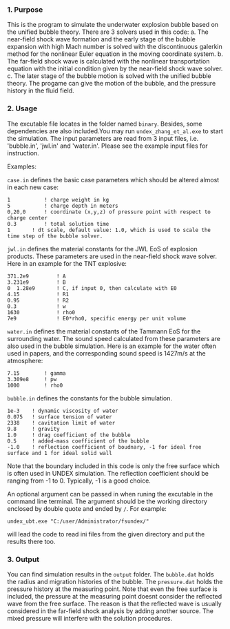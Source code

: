 ### 1. Purpose
This is the program to simulate the underwater explosion bubble based on the unified bubble theory. There are 3 solvers used in this code:
a. The near-field shock wave formation and the early stage of the bubble expansion with high Mach number is solved with the discontinuous galerkin method for the nonlinear Euler equation in the moving coordinate system.
b. The far-field shock wave is calculated with the nonlinear transportation equation with the initial condition given by the near-field shock wave solver.
c. The later stage of the bubble motion is solved with the unified bubble theory. The progame can give the motion of the bubble, and the pressure history in the fluid field.

### 2. Usage
The excutable file locates in the folder named `binary`. Besides, some dependencies are also included.You may run `undex_zhang_et_al.exe` to start the simulation.
The input parameters are read from 3 input files, i.e. 'bubble.in', 'jwl.in' and 'water.in'.
Please see the example input files for instruction.

Examples:

`case.in` defines the basic case parameters which should be altered almost in each new case:
```
1			! charge weight in kg
5			! charge depth in meters
0,20,0		! coordinate (x,y,z) of pressure point with respect to charge center
0.3			! total solution time
1		! dt scale, default value: 1.0, which is used to scale the time step of the bubble solver.
```
`jwl.in` defines the material constants for the JWL EoS of explosion products. These parameters are used in the near-field shock wave solver.
Here in an example for the TNT explosive:
```
371.2e9			! A
3.231e9			! B
0  1.28e9		! C, if input 0, then calculate with E0
4.15			! R1
0.95			! R2
0.3				! w
1630			! rho0
7e9				! E0*rho0, specific energy per unit volume
```
`water.in` defines the material constants of the Tammann EoS for the surrounding water.
The sound speed calculated from these parameters are also used in the bubble simulation.
Here is an example for the water often used in papers, and the corresponding sound speed is 1427m/s at the atmosphere:
```
7.15		! gamma
3.309e8		! pw
1000		! rho0
```
`bubble.in` defines the constants for the bubble simulation.
```
1e-3	! dynamic viscosity of water
0.075	! surface tension of water
2338	! cavitation limit of water
9.8		! gravity
1.0  	! drag coefficient of the bubble
0.5		! added-mass coefficient of the bubble
-1.0	! reflection coefficient of boudnary, -1 for ideal free surface and 1 for ideal solid wall
```
Note that the boundary included in this code is only the free surface which is often used in UNDEX simulation.
The reflection coefficient should be ranging from -1 to 0. Typically, -1 is a good choice.

An optional argument can be passed in when runing the excutable in the command line terminal. 
The argument should be the working directory enclosed by double quote and ended by `/`. For example:
```
undex_ubt.exe "C:/user/Administrator/fsundex/"
```
will lead the code to read ini files from the given directory and put the results there too.
### 3. Output
You can find simulation results in the `output` folder. The `bubble.dat` holds the radius and migration histories of the bubble.
The `pressure.dat` holds the pressure history at the measuring point.
Note that even the free surface is included, the pressure at the measuring point doesnt consider the reflected wave from the free surface.
The reason is that the reflected wave is usually considered in the far-field shock analysis by adding another source.
The mixed pressure will interfere with the solution procedures.


